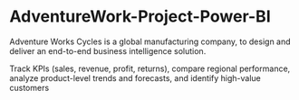 # AdventureWork-Project-Power-BI

Adventure Works Cycles is a global manufacturing company, to design and deliver
an end-to-end business intelligence solution.


Track KPIs (sales, revenue, profit, returns), compare regional performance, analyze
product-level trends and forecasts, and identify high-value customers
